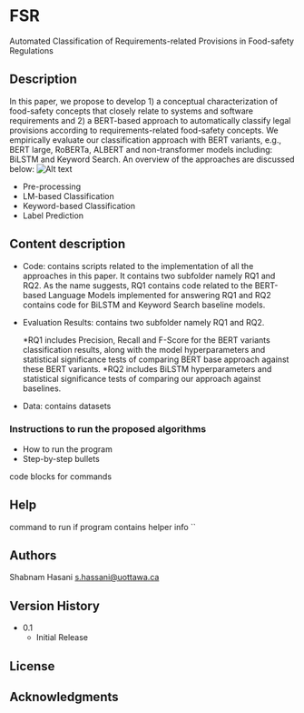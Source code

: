 # FSR
Automated Classification of Requirements-related Provisions in Food-safety Regulations

## Description

In this paper, we propose to develop 1) a conceptual characterization of food-safety concepts that closely relate to systems and software requirements and 2) a BERT-based approach to automatically classify legal provisions according to requirements-related food-safety concepts. We empirically evaluate our classification approach with BERT variants, e.g., BERT large, RoBERTa, ALBERT and non-transformer models including: BiLSTM and Keyword Search.
An overview of the approaches are discussed below:
![Alt text](https://drive.google.com/uc?id=1w-H2pt7RBCNpUqqB5eE3EkPnO59A8EwT)

* Pre-processing
* LM-based Classification
* Keyword-based Classification
* Label Prediction


## Content description
* Code: contains scripts related to the implementation of all the approaches in this paper. It contains two subfolder namely RQ1 and RQ2. As the name suggests, RQ1 contains code related to the BERT-based Language Models implemented for answering RQ1 and RQ2 contains code for BiLSTM and Keyword Search baseline models. 
* Evaluation Results: contains two subfolder namely RQ1 and RQ2. 

    *RQ1 includes Precision, Recall and F-Score for the BERT variants classification results, along with the model hyperparameters and statistical significance tests of comparing BERT base approach against these BERT variants.
    *RQ2 includes BiLSTM hyperparameters and statistical significance tests of comparing our approach against baselines.
    
* Data: contains datasets 

### Instructions to run the proposed algorithms

* How to run the program
* Step-by-step bullets

code blocks for commands


## Help

command to run if program contains helper info
``


## Authors
Shabnam Hasani
s.hassani@uottawa.ca

## Version History

* 0.1
    * Initial Release

## License


## Acknowledgments
